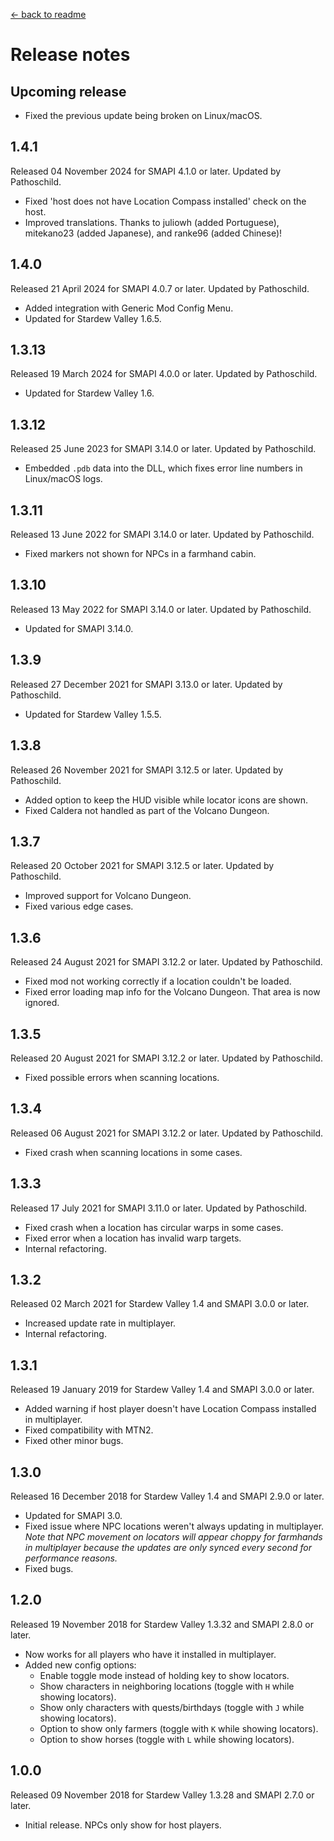 ﻿﻿﻿[← back to readme](README.md)

# Release notes
## Upcoming release
* Fixed the previous update being broken on Linux/macOS.

## 1.4.1
Released 04 November 2024 for SMAPI 4.1.0 or later. Updated by Pathoschild.

* Fixed 'host does not have Location Compass installed' check on the host.
* Improved translations. Thanks to juliowh (added Portuguese), mitekano23 (added Japanese), and ranke96 (added Chinese)!

## 1.4.0
Released 21 April 2024 for SMAPI 4.0.7 or later. Updated by Pathoschild.

* Added integration with Generic Mod Config Menu.
* Updated for Stardew Valley 1.6.5.

## 1.3.13
Released 19 March 2024 for SMAPI 4.0.0 or later. Updated by Pathoschild.

* Updated for Stardew Valley 1.6.

## 1.3.12
Released 25 June 2023 for SMAPI 3.14.0 or later. Updated by Pathoschild.

* Embedded `.pdb` data into the DLL, which fixes error line numbers in Linux/macOS logs.

## 1.3.11
Released 13 June 2022 for SMAPI 3.14.0 or later. Updated by Pathoschild.

* Fixed markers not shown for NPCs in a farmhand cabin.

## 1.3.10
Released 13 May 2022 for SMAPI 3.14.0 or later. Updated by Pathoschild.

* Updated for SMAPI 3.14.0.

## 1.3.9
Released 27 December 2021 for SMAPI 3.13.0 or later. Updated by Pathoschild.

* Updated for Stardew Valley 1.5.5.

## 1.3.8
Released 26 November 2021 for SMAPI 3.12.5 or later. Updated by Pathoschild.

* Added option to keep the HUD visible while locator icons are shown.
* Fixed Caldera not handled as part of the Volcano Dungeon.

## 1.3.7
Released 20 October 2021 for SMAPI 3.12.5 or later. Updated by Pathoschild.

* Improved support for Volcano Dungeon.
* Fixed various edge cases.

## 1.3.6
Released 24 August 2021 for SMAPI 3.12.2 or later. Updated by Pathoschild.

* Fixed mod not working correctly if a location couldn't be loaded.
* Fixed error loading map info for the Volcano Dungeon. That area is now ignored.

## 1.3.5
Released 20 August 2021 for SMAPI 3.12.2 or later. Updated by Pathoschild.

* Fixed possible errors when scanning locations.

## 1.3.4
Released 06 August 2021 for SMAPI 3.12.2 or later. Updated by Pathoschild.

* Fixed crash when scanning locations in some cases.

## 1.3.3
Released 17 July 2021 for SMAPI 3.11.0 or later. Updated by Pathoschild.

* Fixed crash when a location has circular warps in some cases.
* Fixed error when a location has invalid warp targets.
* Internal refactoring.

## 1.3.2
Released 02 March 2021 for Stardew Valley 1.4 and SMAPI 3.0.0 or later.

* Increased update rate in multiplayer.
* Internal refactoring.

## 1.3.1
Released 19 January 2019 for Stardew Valley 1.4 and SMAPI 3.0.0 or later.

* Added warning if host player doesn't have Location Compass installed in multiplayer.
* Fixed compatibility with MTN2.
* Fixed other minor bugs.

## 1.3.0
Released 16 December 2018 for Stardew Valley 1.4 and SMAPI 2.9.0 or later.

* Updated for SMAPI 3.0.
* Fixed issue where NPC locations weren't always updating in multiplayer.  
  _Note that NPC movement on locators will appear choppy for farmhands in multiplayer because the updates are only synced every second for performance reasons._
* Fixed bugs.

## 1.2.0
Released 19 November 2018 for Stardew Valley 1.3.32 and SMAPI 2.8.0 or later.

* Now works for all players who have it installed in multiplayer.
* Added new config options:
  * Enable toggle mode instead of holding key to show locators.
  * Show characters in neighboring locations (toggle with `H` while showing locators).
  * Show only characters with quests/birthdays (toggle with `J` while showing locators).
  * Option to show only farmers (toggle with `K` while showing locators).
  * Option to show horses (toggle with `L` while showing locators).

## 1.0.0
Released 09 November 2018 for Stardew Valley 1.3.28 and SMAPI 2.7.0 or later.

* Initial release. NPCs only show for host players.
